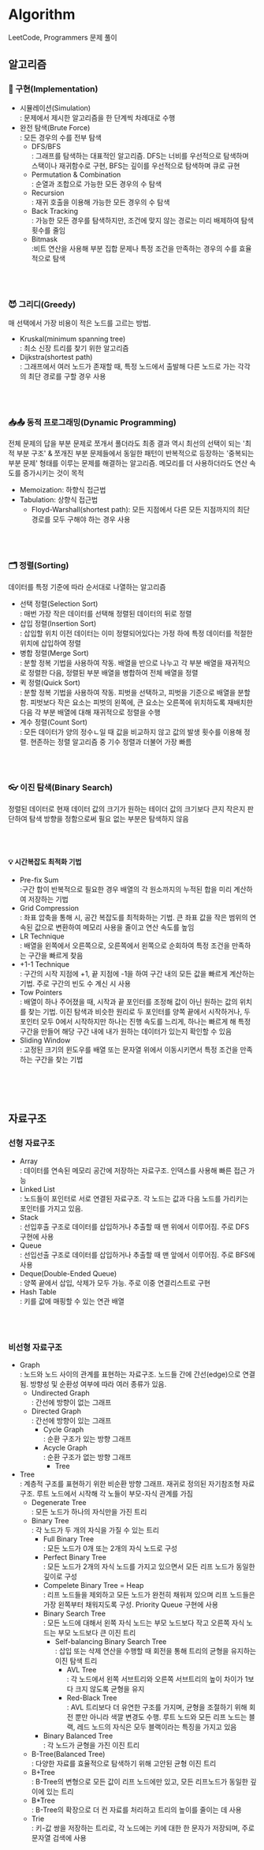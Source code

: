# Algorithm
LeetCode, Programmers 문제 풀이

## 알고리즘
### 🧱 구현(Implementation)
* 시뮬레이션(Simulation)
</br>: 문제에서 제시한 알고리즘을 한 단계씩 차례대로 수행
* 완전 탐색(Brute Force)
</br>: 모든 경우의 수를 전부 탐색
    * DFS/BFS
    </br>: 그래프를 탐색하는 대표적인 알고리즘. DFS는 너비를 우선적으로 탐색하며 스택이나 재귀함수로 구현, BFS는 깊이를 우선적으로 탐색하며 큐로 규현
    * Permutation & Combination
    </br>: 순열과 조합으로 가능한 모든 경우의 수 탐색
    * Recursion
    </br>: 재귀 호출을 이용해 가능한 모든 경우의 수 탐색
    * Back Tracking
    </br>: 가능한 모든 경우를 탐색하지만, 조건에 맞지 않는 경로는 미리 배제하여 탐색 횟수를 줄임
    * Bitmask
    </br>:비트 연산을 사용해 부분 집합 문제나 특정 조건을 만족하는 경우의 수를 효율적으로 탐색

</br></br>
### 😈 그리디(Greedy)
매 선택에서 가장 비용이 적은 노드를 고르는 방법. 
* Kruskal(minimum spanning tree)
</br>: 최소 신장 트리를 찾기 위한 알고리즘
* Dijkstra(shortest path)
</br>: 그래프에서 여러 노드가 존재할 때, 특정 노드에서 출발해 다른 노드로 가는 각각의 최단 경로를 구할 경우 사용

</br></br>
### 📥📤 동적 프로그래밍(Dynamic Programming)
전체 문제의 답을 부분 문제로 쪼개서 풀더라도 최종 결과 역시 최선의 선택이 되는 '최적 부분 구조' & 쪼개진 부분 문제들에서 동일한 패턴이 반복적으로 등장하는 '중복되는 부분 문제' 형태를 이루는 문제를 해결하는 알고리즘. 메모리를 더 사용하더라도 연산 속도를 증가시키는 것이 목적
* Memoization: 하향식 접근법
* Tabulation: 상향식 접근법
    * Floyd-Warshall(shortest path): 모든 지점에서 다른 모든 지점까지의 최단 경로를 모두 구해야 하는 경우 사용

</br></br>
### 🗂️ 정렬(Sorting)
데이터를 특정 기준에 따라 순서대로 나열하는 알고리즘
* 선택 정렬(Selection Sort)
</br>: 매번 가장 작은 데이터를 선택해 정렬된 데이터의 뒤로 정렬
* 삽입 정렬(Insertion Sort)
</br>: 삽입할 위치 이전 데이터는 이미 정렬되어있다는 가정 하에 특정 데이터를 적절한 위치에 삽입하여 정렬
* 병합 정렬(Merge Sort) 
</br>: 분할 정복 기법을 사용하여 작동. 배열을 반으로 나누고 각 부분 배열을 재귀적으로 정렬한 다음, 정렬된 부분 배열을 병합하여 전체 배열을 정렬
* 퀵 정렬(Quick Sort)
</br>: 분할 정복 기법을 사용하여 작동. 피벗을 선택하고, 피벗을 기준으로 배열을 분할함. 피벗보다 작은 요소는 피벗의 왼쪽에, 큰 요소는 오른쪽에 위치하도록 재배치한 다음 각 부분 배열에 대해 재귀적으로 정렬을 수행
* 계수 정렬(Count Sort)
</br>: 모든 데이터가 양의 정수ㄴ일 때 값을 비교하지 않고 값의 발생 횟수를 이용해 정렬. 현존하는 정렬 알고리즘 중 기수 정렬과 더불어 가장 빠름

</br></br>
### 👓 이진 탐색(Binary Search)
정렬된 데이터로 현재 데이터 값의 크기가 원하는 테이더 값의 크기보다 큰지 작은지 판단하여 탐색 방향을 정함으로써 필요 없는 부분은 탐색하지 않음

</br></br>
#### 💡 시간복잡도 최적화 기법
* Pre-fix Sum
</br>:구간 합이 반복적으로 필요한 경우 배열의 각 원소까지의 누적된 합을 미리 계산하여 저장하는 기법
* Grid Compression
</br>: 좌표 압축을 통해 시, 공간 복잡도를 최적화하는 기법. 큰 좌표 값을 작은 범위의 연속된 값으로 변환하여 메모리 사용을 줄이고 연산 속도를 높임
* LR Technique
</br>: 배열을 왼쪽에서 오른쪽으로, 오른쪽에서 왼쪽으로 순회하여 특정 조건을 만족하는 구간을 빠르게 찾음
* +1-1 Technique
</br>: 구간의 시작 지점에 +1, 끝 지점에 -1을 하여 구간 내의 모든 값을 빠르게 계산하는 기법. 주로 구간의 빈도 수 계신 시 사용
* Tow Pointers
</br>: 배열이 하나 주어졌을 때, 시작과 끝 포인터를 조정해 값이 아닌 원하는 값의 위치를 찾는 기법. 이진 탐색과 비슷한 원리로 두 포인터를 양쪽 끝에서 시작하거나, 두 포인터 모두 0에서 시작하지만 하나는 진행 속도를 느리게, 하나는 빠르게 해 특정 구간을 만들어 해당 구간 내에 내가 원하는 데이터가 있는지 확인할 수 있음
* Sliding Window
</br>: 고정된 크기의 윈도우를 배열 또는 문자열 위에서 이동시키면서 특정 조건을 만족하는 구간을 찾는 기법

</br></br></br>

## 자료구조
### 선형 자료구조
* Array
</br>: 데이터를 연속된 메모리 공간에 저장하는 자료구조. 인덱스를 사용해 빠른 접근 가능
* Linked List
</br>: 노드들이 포인터로 서로 연결된 자료구조. 각 노드는 값과 다음 노드를 가리키는 포인터를 가지고 있음.
* Stack
</br>: 선입후출 구조로 데이터를 삽입하거나 추출할 때 맨 위에서 이루어짐. 주로 DFS 구현에 사용
* Queue
</br>: 선입선출 구조로 데이터를 삽입하거나 추출할 때 맨 앞에서 이루어짐. 주로 BFS에 사용
* Deque(Double-Ended Queue)
</br>: 양쪽 끝에서 삽입, 삭제가 모두 가능. 주로 이중 연결리스트로 구현
* Hash Table
</br>: 키를 값에 매핑할 수 있는 연관 배열

</br></br>
### 비선형 자료구조
* Graph
</br>: 노드와 노드 사이의 관계를 표현하는 자료구조. 노드들 간에 간선(edge)으로 연결됨. 방향성 및 순환성 여부에 따라 여러 종류가 있음.
    * Undirected Graph
    </br>: 간선에 방향이 없는 그래프 
    * Directed Graph
    </br>: 간선에 방향이 있는 그래프
        * Cycle Graph
        </br>: 순환 구조가 있는 방향 그래프
        * Acycle Graph
        </br>: 순환 구조가 없는 방향 그래프
            * Tree
* Tree
</br>: 계층적 구조를 표현하기 위한 비순환 방향 그래프. 재귀로 정의된 자기참조형 자료구조. 루트 노드에서 시작해 각 노들이 부모-자식 관계를 가짐
    * Degenerate Tree
    </br>: 모든 노드가 하나의 자식만을 가진 트리
    * Binary Tree
    </br>: 각 노드가 두 개의 자식을 가질 수 있는 트리
        * Full Binary Tree
        </br>: 모든 노드가 0개 또는 2개의 자식 노드로 구성
        * Perfect Binary Tree
        </br>: 모든 노드가 2개의 자식 노드를 가지고 있으면서 모든 리프 노드가 동일한 깊이로 구성
        * Compelete Binary Tree = Heap
        </br>: 리프 노드들을 제외하고 모든 노드가 완전히 채워져 있으며 리프 노드들은 가장 왼쪽부터 채워지도록 구성. Priority Queue 구현에 사용
        * Binary Search Tree
        </br>: 모든 노드에 대해서 왼쪽 자식 노드는 부모 노드보다 작고 오른쪽 자식 노드는 부모 노드보다 큰 이진 트리
            * Self-balancing Binary Search Tree
            </br>: 삽입 또는 삭제 연산을 수행할 때 회전을 통해 트리의 균형을 유지하는 이진 탐색 트리
                * AVL Tree
                </br>: 각 노드에서 왼쪽 서브트리와 오른쪽 서브트리의 높이 차이가 1보다 크지 않도록 균형을 유지
                * Red-Black Tree
                </br>: AVL 트리보다 더 유연한 구조를 가지며, 균형을 조절하기 위해 회전 뿐만 아니라 색깔 변경도 수행. 루트 노드와 모든 리프 노드는 블랙, 레드 노드의 자식은 모두 블랙이라는 특징을 가지고 있음
        * Binary Balanced Tree
        </br>: 각 노드가 균형을 가진 이진 트리
    * B-Tree(Balanced Tree)
    </br>: 다양한 자료를 효율적으로 탐색하기 위해 고안된 균형 이진 트리
    * B+Tree
    </br>: B-Tree의 변형으로 모든 값이 리프 노드에만 있고, 모든 리프노드가 동일한 깊이에 있는 트리 
    * B*Tree
    </br>: B-Tree의 확장으로 더 컨 자료를 처리하고 트리의 높이를 줄이는 데 사용
    * Trie
    </br>: 키-값 쌍을 저장하는 트리로, 각 노드에는 키에 대한 한 문자가 저장되며, 주로 문자열 검색에 사용
